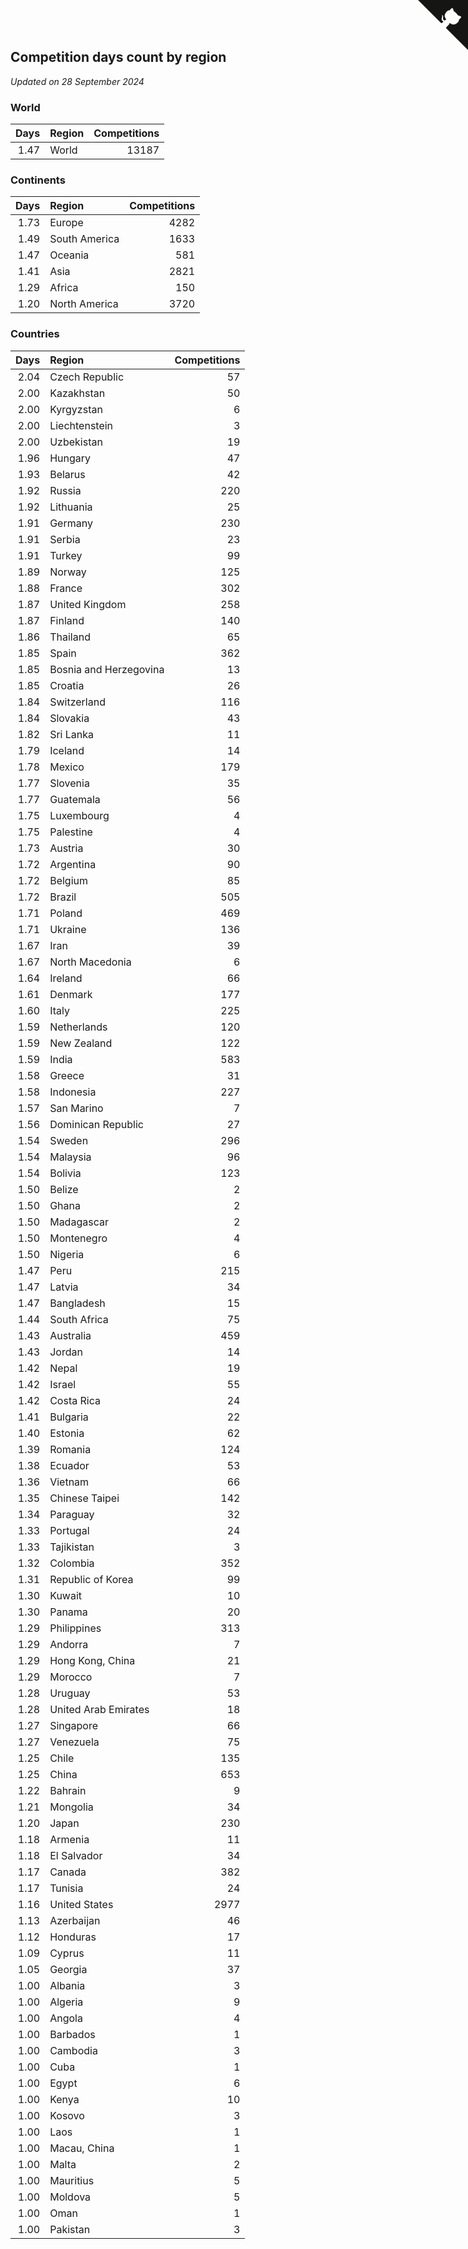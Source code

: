 ## Competition days count by region

*Updated on 28 September 2024*


### World

| Days | Region | Competitions |
| ---: | :--- | ---: |
| 1.47 | World | 13187 |

### Continents

| Days | Region | Competitions |
| ---: | :--- | ---: |
| 1.73 | Europe | 4282 |
| 1.49 | South America | 1633 |
| 1.47 | Oceania | 581 |
| 1.41 | Asia | 2821 |
| 1.29 | Africa | 150 |
| 1.20 | North America | 3720 |

### Countries

| Days | Region | Competitions |
| ---: | :--- | ---: |
| 2.04 | Czech Republic | 57 |
| 2.00 | Kazakhstan | 50 |
| 2.00 | Kyrgyzstan | 6 |
| 2.00 | Liechtenstein | 3 |
| 2.00 | Uzbekistan | 19 |
| 1.96 | Hungary | 47 |
| 1.93 | Belarus | 42 |
| 1.92 | Russia | 220 |
| 1.92 | Lithuania | 25 |
| 1.91 | Germany | 230 |
| 1.91 | Serbia | 23 |
| 1.91 | Turkey | 99 |
| 1.89 | Norway | 125 |
| 1.88 | France | 302 |
| 1.87 | United Kingdom | 258 |
| 1.87 | Finland | 140 |
| 1.86 | Thailand | 65 |
| 1.85 | Spain | 362 |
| 1.85 | Bosnia and Herzegovina | 13 |
| 1.85 | Croatia | 26 |
| 1.84 | Switzerland | 116 |
| 1.84 | Slovakia | 43 |
| 1.82 | Sri Lanka | 11 |
| 1.79 | Iceland | 14 |
| 1.78 | Mexico | 179 |
| 1.77 | Slovenia | 35 |
| 1.77 | Guatemala | 56 |
| 1.75 | Luxembourg | 4 |
| 1.75 | Palestine | 4 |
| 1.73 | Austria | 30 |
| 1.72 | Argentina | 90 |
| 1.72 | Belgium | 85 |
| 1.72 | Brazil | 505 |
| 1.71 | Poland | 469 |
| 1.71 | Ukraine | 136 |
| 1.67 | Iran | 39 |
| 1.67 | North Macedonia | 6 |
| 1.64 | Ireland | 66 |
| 1.61 | Denmark | 177 |
| 1.60 | Italy | 225 |
| 1.59 | Netherlands | 120 |
| 1.59 | New Zealand | 122 |
| 1.59 | India | 583 |
| 1.58 | Greece | 31 |
| 1.58 | Indonesia | 227 |
| 1.57 | San Marino | 7 |
| 1.56 | Dominican Republic | 27 |
| 1.54 | Sweden | 296 |
| 1.54 | Malaysia | 96 |
| 1.54 | Bolivia | 123 |
| 1.50 | Belize | 2 |
| 1.50 | Ghana | 2 |
| 1.50 | Madagascar | 2 |
| 1.50 | Montenegro | 4 |
| 1.50 | Nigeria | 6 |
| 1.47 | Peru | 215 |
| 1.47 | Latvia | 34 |
| 1.47 | Bangladesh | 15 |
| 1.44 | South Africa | 75 |
| 1.43 | Australia | 459 |
| 1.43 | Jordan | 14 |
| 1.42 | Nepal | 19 |
| 1.42 | Israel | 55 |
| 1.42 | Costa Rica | 24 |
| 1.41 | Bulgaria | 22 |
| 1.40 | Estonia | 62 |
| 1.39 | Romania | 124 |
| 1.38 | Ecuador | 53 |
| 1.36 | Vietnam | 66 |
| 1.35 | Chinese Taipei | 142 |
| 1.34 | Paraguay | 32 |
| 1.33 | Portugal | 24 |
| 1.33 | Tajikistan | 3 |
| 1.32 | Colombia | 352 |
| 1.31 | Republic of Korea | 99 |
| 1.30 | Kuwait | 10 |
| 1.30 | Panama | 20 |
| 1.29 | Philippines | 313 |
| 1.29 | Andorra | 7 |
| 1.29 | Hong Kong, China | 21 |
| 1.29 | Morocco | 7 |
| 1.28 | Uruguay | 53 |
| 1.28 | United Arab Emirates | 18 |
| 1.27 | Singapore | 66 |
| 1.27 | Venezuela | 75 |
| 1.25 | Chile | 135 |
| 1.25 | China | 653 |
| 1.22 | Bahrain | 9 |
| 1.21 | Mongolia | 34 |
| 1.20 | Japan | 230 |
| 1.18 | Armenia | 11 |
| 1.18 | El Salvador | 34 |
| 1.17 | Canada | 382 |
| 1.17 | Tunisia | 24 |
| 1.16 | United States | 2977 |
| 1.13 | Azerbaijan | 46 |
| 1.12 | Honduras | 17 |
| 1.09 | Cyprus | 11 |
| 1.05 | Georgia | 37 |
| 1.00 | Albania | 3 |
| 1.00 | Algeria | 9 |
| 1.00 | Angola | 4 |
| 1.00 | Barbados | 1 |
| 1.00 | Cambodia | 3 |
| 1.00 | Cuba | 1 |
| 1.00 | Egypt | 6 |
| 1.00 | Kenya | 10 |
| 1.00 | Kosovo | 3 |
| 1.00 | Laos | 1 |
| 1.00 | Macau, China | 1 |
| 1.00 | Malta | 2 |
| 1.00 | Mauritius | 5 |
| 1.00 | Moldova | 5 |
| 1.00 | Oman | 1 |
| 1.00 | Pakistan | 3 |


<a href="https://github.com/simonkellly/wca_statistics_ireland" class="github-corner" aria-label="View source on Github"><svg width="80" height="80" viewBox="0 0 250 250" style="fill:#151513; color:#fff; position: absolute; top: 0; border: 0; right: 0;" aria-hidden="true"><path d="M0,0 L115,115 L130,115 L142,142 L250,250 L250,0 Z"></path><path d="M128.3,109.0 C113.8,99.7 119.0,89.6 119.0,89.6 C122.0,82.7 120.5,78.6 120.5,78.6 C119.2,72.0 123.4,76.3 123.4,76.3 C127.3,80.9 125.5,87.3 125.5,87.3 C122.9,97.6 130.6,101.9 134.4,103.2" fill="currentColor" style="transform-origin: 130px 106px;" class="octo-arm"></path><path d="M115.0,115.0 C114.9,115.1 118.7,116.5 119.8,115.4 L133.7,101.6 C136.9,99.2 139.9,98.4 142.2,98.6 C133.8,88.0 127.5,74.4 143.8,58.0 C148.5,53.4 154.0,51.2 159.7,51.0 C160.3,49.4 163.2,43.6 171.4,40.1 C171.4,40.1 176.1,42.5 178.8,56.2 C183.1,58.6 187.2,61.8 190.9,65.4 C194.5,69.0 197.7,73.2 200.1,77.6 C213.8,80.2 216.3,84.9 216.3,84.9 C212.7,93.1 206.9,96.0 205.4,96.6 C205.1,102.4 203.0,107.8 198.3,112.5 C181.9,128.9 168.3,122.5 157.7,114.1 C157.9,116.9 156.7,120.9 152.7,124.9 L141.0,136.5 C139.8,137.7 141.6,141.9 141.8,141.8 Z" fill="currentColor" class="octo-body"></path></svg></a><style>.github-corner:hover .octo-arm{animation:octocat-wave 560ms ease-in-out}@keyframes octocat-wave{0%,100%{transform:rotate(0)}20%,60%{transform:rotate(-25deg)}40%,80%{transform:rotate(10deg)}}@media (max-width:500px){.github-corner:hover .octo-arm{animation:none}.github-corner .octo-arm{animation:octocat-wave 560ms ease-in-out}}</style>
